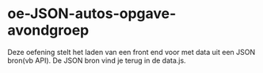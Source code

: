 # oe-JSON-autos-opgave-avondgroep

Deze oefening stelt het laden van een front end voor met data uit een JSON bron(vb API). De JSON bron vind je terug in de data.js.
